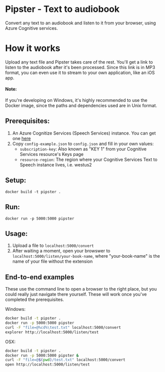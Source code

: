 # Pipster - Text to audiobook
Convert any text to an audiobook and listen to it from your browser, using Azure Cognitive services.

# How it works
Upload any text file and Pipster takes care of the rest. You'll get a link to listen to the audiobook after it's been processed. Since this link is in MP3 format, you can even use it to stream to your own application, like an iOS app.

#### Note:
If you're developing on Windows, it's highly recommended to use the Docker image, since the paths and dependencies used are in Unix format.

## Prerequisites:
1) An Azure Cognitize Services (Speech Services) instance. You can get one <a href="https://azure.microsoft.com/en-us/services/cognitive-services/text-to-speech/" target="_blank">here</a>
2) Copy `config-example.json` to `config.json` and fill in your own values:
    - `subscription-key`: Also known as "KEY 1" from your Cognitive Services resource's Keys page
    - `resource-region`: The region where your Cognitive Services Text to Speech instance lives, i.e. westus2

## Setup:
`docker build -t pipster .`

## Run:
`docker run -p 5000:5000 pipster`

## Usage:
1) Upload a file to `localhost:5000/convert`
2) After waiting a moment, open your browswer to `localhost:5000/listen/your-book-name`, where "your-book-name" is the name of your file without the extension

## End-to-end examples 
These use the command line to open a browser to the right place, but you could really just navigate there yourself. These will work once you've completed the prerequisites.

Windows:
``` bash
docker build -t pipster .
docker run -p 5000:5000 pipster 
curl -F "file=@%cd%\test.txt" localhost:5000/convert
explorer http://localhost:5000/listen/test
```

OSX:
``` bash
docker build -t pipster .
docker run -p 5000:5000 pipster &
curl -F "file=@$(pwd)/test.txt" localhost:5000/convert
open http://localhost:5000/listen/test
```
